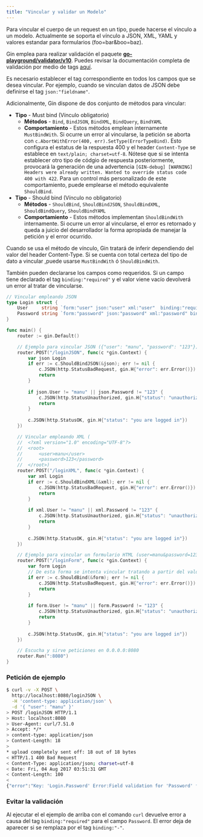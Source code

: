```yaml
---
title: "Vincular y validar un Modelo"
---
```


Para vincular el cuerpo de un request en un tipo, puede hacerse el vínculo a un modelo. Actualmente se soporta el vínculo a JSON, XML, YAML y valores estandar para formularios (foo=bar&boo=baz).

Gin emplea para realizar validación el paquete [**go-playground/validator/v10**](https://github.com/go-playground/validator). Puedes revisar la documentación completa de validación por medio de tags [aquí](https://pkg.go.dev/github.com/go-playground/validator/v10#hdr-Baked_In_Validators_and_Tags).

Es necesario establecer el tag correspondiente en todos los campos que se desea vincular. Por ejemplo, cuando se vinculan datos de JSON debe definirse el tag `json:"fieldname"`.

Adicionalmente, Gin dispone de dos conjunto de métodos para vincular:
- **Tipo** - Must bind (Vínculo obligatorio)
  - **Métodos** - `Bind`, `BindJSON`, `BindXML`, `BindQuery`, `BindYAML`
  - **Comportamiento** - Estos métodos emplean internamente `MustBindWith`. Si ocurre un error al vincularse, la petición se aborta con `c.AbortWithError(400, err).SetType(ErrorTypeBind)`. Esto configura el estatus de la respuesta 400 y el header `Content-Type` se establece en `text/plain; charset=utf-8`. Nótese que si se intenta establecer otro tipo de códgio de respuesta posteriormente, provocará la generación de una advertencia `[GIN-debug] [WARNING] Headers were already written. Wanted to override status code 400 with 422`. Para un control más personalizado de este comportamiento, puede emplearse el método equivalente `ShouldBind`.
- **Tipo** - Should bind (Vínculo no obligatorio)
  - **Métodos** - `ShouldBind`, `ShouldBindJSON`, `ShouldBindXML`, `ShouldBindQuery`, `ShouldBindYAML`
  - **Comportamiento** - Estos métodos implementan `ShouldBindWith` internamente. Si ocurre un error al vincularse, el error es retornado y queda a juicio del desarrollador la forma apropiada de manejar la petición y el error ocurrido.

Cuando se usa el método de vínculo, Gin tratará de inferir dependiendo del valor del header Content-Type. Si se cuenta con total certeza del tipo de dato a vincular ,puede usarse `MustBindWith` ó `ShouldBindWith`.

También pueden declararse los campos como requeridos. Si un campo tiene declarado el tag `binding:"required"` y el valor viene vacío devolverá un error al tratar de vincularse.

```go
// Vincular empleando JSON
type Login struct {
	User     string `form:"user" json:"user" xml:"user"  binding:"required"`
	Password string `form:"password" json:"password" xml:"password" binding:"required"`
}

func main() {
	router := gin.Default()

	// Ejemplo para vincular JSON ({"user": "manu", "password": "123"})
	router.POST("/loginJSON", func(c *gin.Context) {
		var json Login
		if err := c.ShouldBindJSON(&json); err != nil {
			c.JSON(http.StatusBadRequest, gin.H{"error": err.Error()})
			return
		}
		
		if json.User != "manu" || json.Password != "123" {
			c.JSON(http.StatusUnauthorized, gin.H{"status": "unauthorized"})
			return
		} 
		
		c.JSON(http.StatusOK, gin.H{"status": "you are logged in"})
	})

	// Vincular empleando XML (
	//	<?xml version="1.0" encoding="UTF-8"?>
	//	<root>
	//		<user>manu</user>
	//		<password>123</password>
	//	</root>)
	router.POST("/loginXML", func(c *gin.Context) {
		var xml Login
		if err := c.ShouldBindXML(&xml); err != nil {
			c.JSON(http.StatusBadRequest, gin.H{"error": err.Error()})
			return
		}
		
		if xml.User != "manu" || xml.Password != "123" {
			c.JSON(http.StatusUnauthorized, gin.H{"status": "unauthorized"})
			return
		} 
		
		c.JSON(http.StatusOK, gin.H{"status": "you are logged in"})
	})

	// Ejemplo para vincular un formulario HTML (user=manu&password=123)
	router.POST("/loginForm", func(c *gin.Context) {
		var form Login
		// De esta forma se intenta vincular tratando a partir del valor del header content-type.
		if err := c.ShouldBind(&form); err != nil {
			c.JSON(http.StatusBadRequest, gin.H{"error": err.Error()})
			return
		}
		
		if form.User != "manu" || form.Password != "123" {
			c.JSON(http.StatusUnauthorized, gin.H{"status": "unauthorized"})
			return
		} 
		
		c.JSON(http.StatusOK, gin.H{"status": "you are logged in"})
	})

	// Escucha y sirve peticiones en 0.0.0.0:8080
	router.Run(":8080")
}
```

### Petición de ejemplo

```sh
$ curl -v -X POST \
  http://localhost:8080/loginJSON \
  -H 'content-type: application/json' \
  -d '{ "user": "manu" }'
> POST /loginJSON HTTP/1.1
> Host: localhost:8080
> User-Agent: curl/7.51.0
> Accept: */*
> content-type: application/json
> Content-Length: 18
>
* upload completely sent off: 18 out of 18 bytes
< HTTP/1.1 400 Bad Request
< Content-Type: application/json; charset=utf-8
< Date: Fri, 04 Aug 2017 03:51:31 GMT
< Content-Length: 100
<
{"error":"Key: 'Login.Password' Error:Field validation for 'Password' failed on the 'required' tag"}
```

### Evitar la validación

Al ejecutar el el ejemplo de arriba con el comando `curl` devuelve error a causa del tag `binding:"required"` para el campo `Password`. El error deja de aparecer si se remplaza por el tag `binding:"-"`.
